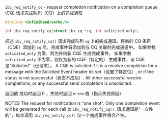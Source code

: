 `ibv_req_notify_cq` - request completion notification on a completion queue (CQ)
请求完成队列（CQ）上的完成通知

```c
#include <infiniband/verbs.h>

int ibv_req_notify_cq(struct ibv_cq *cq, int solicited_only);
```

描述
    `ibv_req_notify_cq()` 请求完成队列 `cq` 上的完成通知。将新的 CQ 条目（CQE）添加到 `cq` 后，完成事件将添加到与 CQ 关联的完成通道中。
    如果参数 `solicited_only` 为零，则为任何新 CQE 生成完成事件。
    如果参数 `solicited_only` 不为零，则仅为新的 CQE（特定的） 生成事件，该 CQE 是“Solicited”（已请求）。
    A CQE is solicited if it is a receive completion for a message with the Solicited Event header bit set（设置了特定位）, or if the status is not successful（状态不成功）.  All other successful receive completions, or any successful send completion is unsolicited.

返回值
成功时返回 0 ，失败时返回 `errno` 值（指示失败原因）

NOTES
The request for notification is "one shot". Only one completion event will be generated for each call to `ibv_req_notify_cq()`.
请求通知是“一次性的”，每次调用 `ibv_req_notify_cq()` 仅一个完成事件将会产生。
